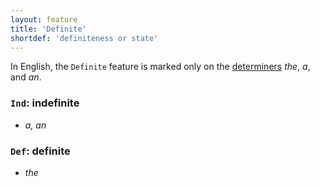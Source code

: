 ```yaml
---
layout: feature
title: 'Definite'
shortdef: 'definiteness or state'
---
```


In English, the `Definite` feature is marked only on the [determiners](en-pos/DET) _the_, _a_, and _an_. 

### `Ind`: indefinite

* _a, an_

### `Def`: definite

* _the_
 

<!-- Interlanguage links updated Út zář 29 18:40:52 CEST 2020 -->
